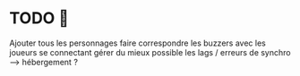# TODO 🚧
Ajouter tous les personnages
faire correspondre les buzzers avec les joueurs se connectant
gérer du mieux possible les lags / erreurs de synchro --> hébergement ?